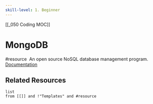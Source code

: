 ```yaml
---
skill-level: 1. Beginner 
---
```


[[_050 Coding MOC]]

# MongoDB
#resource 
 An open source NoSQL database management program.
[Documentation](https://www.mongodb.com/docs/)
## Related Resources
```dataview
list
from [[]] and !"Templates" and #resource
```